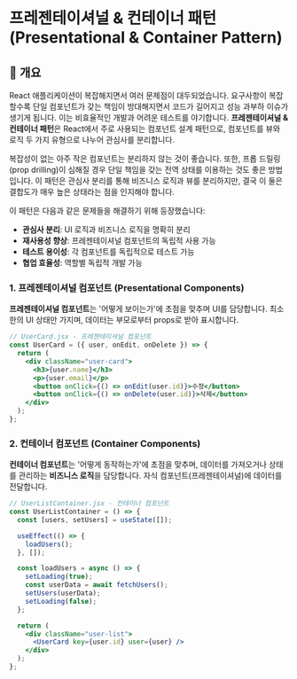 # 프레젠테이셔널 & 컨테이너 패턴 (Presentational & Container Pattern)

## 📖 개요

React 애플리케이션이 복잡해지면서 여러 문제점이 대두되었습니다. 요구사항이 복잡할수록 단일 컴포넌트가 갖는 책임이 방대해지면서 코드가 길어지고 성능 과부하 이슈가 생기게 됩니다. 이는 비효율적인 개발과 어려운 테스트를 야기합니다. **프레젠테이셔널 & 컨테이너 패턴**은 React에서 주로 사용되는 컴포넌트 설계 패턴으로, 컴포넌트를 뷰와 로직 두 가지 유형으로 나누어 관심사를 분리합니다.

복잡성이 없는 아주 작은 컴포넌트는 분리하지 않는 것이 좋습니다. 또한, 프롭 드릴링(prop drilling)이 심해질 경우 단일 책임을 갖는 전역 상태를 이용하는 것도 좋은 방법입니다. 이 패턴은 관심사 분리를 통해 비즈니스 로직과 뷰를 분리하지만, 결국 이 둘은 결합도가 매우 높은 상태라는 점을 인지해야 합니다.

이 패턴은 다음과 같은 문제들을 해결하기 위해 등장했습니다:

- **관심사 분리**: UI 로직과 비즈니스 로직을 명확히 분리
- **재사용성 향상**: 프레젠테이셔널 컴포넌트의 독립적 사용 가능
- **테스트 용이성**: 각 컴포넌트를 독립적으로 테스트 가능
- **협업 효율성**: 역할별 독립적 개발 가능

### 1. 프레젠테이셔널 컴포넌트 (Presentational Components)

**프레젠테이셔널 컴포넌트**는 '어떻게 보이는가'에 초점을 맞추며 UI를 담당합니다. 최소한의 UI 상태만 가지며, 데이터는 부모로부터 props로 받아 표시합니다.

```jsx
// UserCard.jsx - 프레젠테이셔널 컴포넌트
const UserCard = ({ user, onEdit, onDelete }) => {
  return (
    <div className="user-card">
      <h3>{user.name}</h3>
      <p>{user.email}</p>
      <button onClick={() => onEdit(user.id)}>수정</button>
      <button onClick={() => onDelete(user.id)}>삭제</button>
    </div>
  );
};
```

### 2. 컨테이너 컴포넌트 (Container Components)

**컨테이너 컴포넌트**는 '어떻게 동작하는가'에 초점을 맞추며, 데이터를 가져오거나 상태를 관리하는 **비즈니스 로직**을 담당합니다. 자식 컴포넌트(프레젠테이셔널)에 데이터를 전달합니다.

```jsx
// UserListContainer.jsx - 컨테이너 컴포넌트
const UserListContainer = () => {
  const [users, setUsers] = useState([]);

  useEffect(() => {
    loadUsers();
  }, []);

  const loadUsers = async () => {
    setLoading(true);
    const userData = await fetchUsers();
    setUsers(userData);
    setLoading(false);
  };

  return (
    <div className="user-list">
      <UserCard key={user.id} user={user} />
    </div>
  );
};
```
